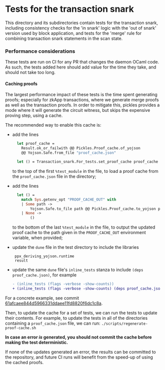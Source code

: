 # Tests for the transaction snark

This directory and its subdirectories contain tests for the transaction snark,
including consistency checks for the 'in snark' logic with the 'out of snark'
version used by block application, and tests for the 'merge' rule for combining
transaction snark statements in the scan state.

### Performance considerations

These tests are run on CI for any PR that changes the daemon OCaml code. As
such, the tests added here should add value for the time they take, and should
not take too long.

#### Caching proofs

The largest performance impact of these tests is the time spent generating
proofs; especially for zkApp transactions, where we generate merge proofs as
well as the transaction proofs. In order to mitigate this, pickles provides a
mode where it will generate the circuit witness, but skips the expensive proving
step, using a cache.

The recommended way to enable this cache is:

- add the lines

  ```ocaml
    let proof_cache =
      Result.ok_or_failwith @@ Pickles.Proof_cache.of_yojson
      @@ Yojson.Safe.from_file "proof_cache.json"

    let () = Transaction_snark.For_tests.set_proof_cache proof_cache
  ```

  to the top of the first `%test_module` in the file, to load a proof cache from
  the `proof_cache.json` file in the directory;

- add the lines
  ```ocaml
    let () =
      match Sys.getenv_opt "PROOF_CACHE_OUT" with
      | Some path ->
          Yojson.Safe.to_file path @@ Pickles.Proof_cache.to_yojson proof_cache
      | None ->
          ()
  ```
  to the bottom of the last `%test_module` in the file, to output the updated
  proof cache to the path given in the `PROOF_CACHE_OUT` environment variable,
  when provided;
- update the `dune` file in the test directory to include the libraries
  ```
   ppx_deriving_yojson.runtime
   result
  ```
- update the same `dune` file's `inline_tests` stanza to include
  `(deps proof_cache.json)`, for example
  ```diff
  - (inline_tests (flags -verbose -show-counts))
  + (inline_tests (flags -verbose -show-counts) (deps proof_cache.json))
  ```

For a concrete example, see commit
[61afcaee844d5966331ddaee11fd8820f6dc1c8a](https://github.com/MinaProtocol/mina/commit/61afcaee844d5966331ddaee11fd8820f6dc1c8a).

Then, to update the cache for a set of tests, we can run the tests to update
their contents. For example, to update the tests in all of the directories
containing a `proof_cache.json` file, we can run:
`./scripts/regenerate-proof-cache.sh`

**In case an error _is_ generated, you should not commit the cache before making
the test deterministic.**

If none of the updates generated an error, the results can be committed to the
repository, and future CI runs will benefit from the speed-up of using the
cached proofs.
